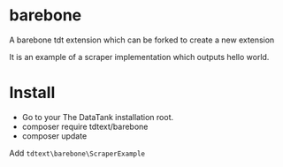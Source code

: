 barebone
========

A barebone tdt extension which can be forked to create a new extension

It is an example of a scraper implementation which outputs hello world.

# Install

* Go to your The DataTank installation root.
* composer require tdtext/barebone
* composer update

Add `tdtext\barebone\ScraperExample`



